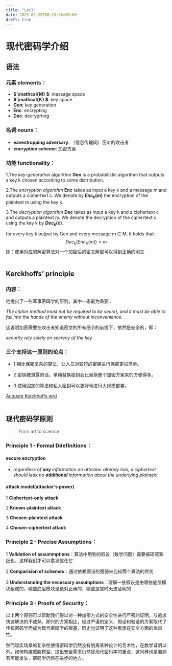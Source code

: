 ```yaml
---
title: "Lec1"
date: 2025-09-25T08:23:36+08:00
draft: true
---
```


# 现代密码学介绍<br>

## 语法<br>

### 元素 elements：

- **$ \mathcal{M} $**: message space
- **$ \mathcal{K} $**: key space
- **Gen**: key generation
- **Enc**: encrypting
- **Dec**: decryprting

### 名词 nouns：

- **eavestropping adversary**: （信息传输间）窃听的攻击者
- **encryption scheme**: 加密方案


### 功能 functionality：

1.The *key-generation* algorithm **Gen** is a probabilistic algorithm that outputs a key k chosen according to some distribution.

2.The *encryption algorithm* **Enc** takes as input a key k and a message m and outputs a ciphertext c. We denote by **$Enc_k(m)$** the encryption of the plaintext m using the key k.

3.The *decryption algorithm* **Dec** takes as input a key k and a ciphertext c and outputs a plaintext m. We denote the decryption of the ciphertext c using the key k by **$Dec_k(c)$**.

for every key k output by Gen and every message m ∈ M, it holds that:
$$
Dec_k(Enc_K(m))=m
$$
即：使用对应的解密算法对一个加密后的密文解密可以得到正确的明文
<br><br>

## Kerckhoffs’ principle

### 内容：

他提出了一些军事密码学的原则，其中一条最为重要：

*The cipher method must not be required to be secret, and it must be able to fall into the hands of the enemy without inconvenience.*

这说明加密需要在攻击者知道密文的所有细节的前提下，依然是安全的，即：

*security rely solely on secrecy of the key*

### 三个支持这一原则的论点：

- 1.相比保密复杂的算法，让人员对较短的密钥进行保密更加简单。

- 2.密钥被泄露的话，单纯替换密钥会比替换整个加密方案来的方便得多。

- 3.使用固定的算法和私人密钥可以更好地进行大规模部署。

[Auguste Kerckhoffs wiki](https://en.wikipedia.org/wiki/Auguste_Kerckhoffs)
<br><br>

## 现代密码学原则
>From art to science

### Principle 1 - Formal Ddefinitions：


#### secure encryption

- *regardless of **any** information an attacker already has, a ciphertext should leak no **additional** information about the underlying plaintext*

#### attack model(attacker's power)

1 **Ciphertext-only attack**

2 **Known-plaintext attack**

3 **Chosen-plaintext attack**

4 **Chosen-ciphertext attack**


### Principle 2 - Precise Assumptions：

1 **Validation of assummptions**：算法中用到的假设（数学问题）需要被研究和细化，这样我们才可以愈发信任它

2 **Comparision of schemes**：通过依赖假设的强弱来比较两个算法的优劣

3 **Understanding the necessary assumptions**：理解一些假设是由哪些底层模块组成的，哪些底层模块是绝对正确的，哪些是暂时无法证明的


### Principle 3 - Proofs of Security：

  以上两个原则可以帮助我们得以对一种加密方式的安全性进行严密的证明，与追求快速解决的不成熟、即兴的方案相比，经过严谨的定义、假设和验证的方案取代了传统密码学而成为现代密码学的根基，历史也证明了这种思想在安全方面的优越性。

   然而现实场景的复杂性使得密码学仍然没有脱离某种设计的艺术性，在数学证明以外，如何构建威胁模型、提出安全需求仍然是现代密码学的重点，这同样也是漏洞有可能发生，密码学仍然在进步的地方。














